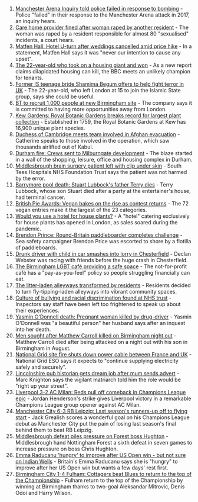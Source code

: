 1. [Manchester Arena Inquiry told police failed in response to bombing](https://www.bbc.co.uk/news/uk-england-manchester-58566067?at_medium=RSS&at_campaign=KARANGA) - Police "failed" in their response to the Manchester Arena attack in 2017, an inquiry hears.
2. [Care home provider fined after woman raped by another resident](https://www.bbc.co.uk/news/uk-england-nottinghamshire-58574630?at_medium=RSS&at_campaign=KARANGA) - The woman was raped by a resident responsible for almost 80 "sexualised" incidents, a court hears.
3. [Matfen Hall: Hotel U-turn after weddings cancelled amid price hike](https://www.bbc.co.uk/news/uk-england-tyne-58576020?at_medium=RSS&at_campaign=KARANGA) - In a statement, Matfen Hall says it was "never our intention to cause any upset".
4. [The 22-year-old who took on a housing giant and won](https://www.bbc.co.uk/news/uk-58572341?at_medium=RSS&at_campaign=KARANGA) - As a new report claims dilapidated housing can kill, the BBC meets an unlikely champion for tenants.
5. [Former IS teenage bride Shamima Begum offers to help fight terror in UK](https://www.bbc.co.uk/news/uk-58573501?at_medium=RSS&at_campaign=KARANGA) - The 22-year-old, who left London at 15 to join the Islamic State group, says she could be useful.
6. [BT to recruit 1,000 people at new Birmingham site](https://www.bbc.co.uk/news/uk-england-birmingham-58577129?at_medium=RSS&at_campaign=KARANGA) - The company says it is committed to having more opportunities away from London.
7. [Kew Gardens: Royal Botanic Gardens breaks record for largest plant collection](https://www.bbc.co.uk/news/uk-england-london-58559491?at_medium=RSS&at_campaign=KARANGA) - Established in 1759, the Royal Botanic Gardens at Kew has 16,900 unique plant species.
8. [Duchess of Cambridge meets team involved in Afghan evacuation](https://www.bbc.co.uk/news/uk-england-oxfordshire-58571293?at_medium=RSS&at_campaign=KARANGA) - Catherine speaks to those involved in the operation, which saw thousands airlifted out of Kabul.
9. [Durham fire: Crews sent to Milburngate development](https://www.bbc.co.uk/news/uk-england-tyne-58575440?at_medium=RSS&at_campaign=KARANGA) - The blaze started in a wall of the shopping, leisure, office and housing complex in Durham.
10. [Middlesbrough brain surgery patient left with clip under skin](https://www.bbc.co.uk/news/uk-england-tees-58576021?at_medium=RSS&at_campaign=KARANGA) - South Tees Hospitals NHS Foundation Trust says the patient was not harmed by the error.
11. [Barrymore pool death: Stuart Lubbock's father Terry dies](https://www.bbc.co.uk/news/uk-england-essex-58571515?at_medium=RSS&at_campaign=KARANGA) - Terry Lubbock, whose son Stuart died after a party at the entertainer's house, had terminal cancer.
12. [British Pie Awards: Vegan bakes on the rise as contest returns](https://www.bbc.co.uk/news/uk-england-leicestershire-58561106?at_medium=RSS&at_campaign=KARANGA) - The 72 vegan entries make it the largest of the 23 categories.
13. [Would you use a hotel for house plants?](https://www.bbc.co.uk/news/uk-england-london-58575510?at_medium=RSS&at_campaign=KARANGA) - A "hotel" catering exclusively for house plants has opened in London, as sales soared during the pandemic.
14. [Brendon Prince: Round-Britain paddleboarder completes challenge](https://www.bbc.co.uk/news/uk-england-devon-58572635?at_medium=RSS&at_campaign=KARANGA) - Sea safety campaigner Brendon Price was escorted to shore by a flotilla of paddleboards.
15. [Drunk driver with child in car smashes into lorry in Chesterfield](https://www.bbc.co.uk/news/uk-england-derbyshire-58571895?at_medium=RSS&at_campaign=KARANGA) - Declan Webster was racing with friends before the huge crash in Chesterfield.
16. [The Birmingham LGBT café providing a safe space](https://www.bbc.co.uk/news/uk-england-birmingham-58557971?at_medium=RSS&at_campaign=KARANGA) - The not-for-profit café has a "pay-as-you-feel" policy so people struggling financially can eat.
17. [The litter-laden alleyways transformed by residents](https://www.bbc.co.uk/news/uk-england-tees-58559600?at_medium=RSS&at_campaign=KARANGA) - Residents decided to turn fly-tipping-laden alleyways into vibrant community spaces.
18. [Culture of bullying and racial discrimination found at NHS trust](https://www.bbc.co.uk/news/uk-england-nottinghamshire-58560841?at_medium=RSS&at_campaign=KARANGA) - Inspectors say staff have been left too frightened to speak up about their experiences.
19. [Yasmin O'Donnell death: Pregnant woman killed by drug-driver](https://www.bbc.co.uk/news/uk-england-lincolnshire-58569190?at_medium=RSS&at_campaign=KARANGA) - Yasmin O'Donnell was "a beautiful person" her husband says after an inquest into her death.
20. [Men sought after Matthew Carroll killed on Birmingham night out](https://www.bbc.co.uk/news/uk-england-birmingham-58572241?at_medium=RSS&at_campaign=KARANGA) - Matthew Carroll died after being attacked on a night out with his son in Birmingham in August.
21. [National Grid site fire shuts down power cable between France and UK](https://www.bbc.co.uk/news/uk-england-kent-58570893?at_medium=RSS&at_campaign=KARANGA) - National Grid ESO says it expects to "continue supplying electricity safely and securely".
22. [Lincolnshire pub historian gets dream job after mum sends advert](https://www.bbc.co.uk/news/uk-england-lincolnshire-58571586?at_medium=RSS&at_campaign=KARANGA) - Marc Knighton says the vigilant matriarch told him the role would be "right up your street".
23. [Liverpool 3-2 AC Milan: Reds pull off comeback in Champions League epic](https://www.bbc.co.uk/sport/football/58561430?at_medium=RSS&at_campaign=KARANGA) - Jordan Henderson's strike gives Liverpool victory in a remarkable Champions League group opener against AC Milan.
24. [Manchester City 6-3 RB Leipzig: Last season's runners-up off to flying start](https://www.bbc.co.uk/sport/football/58562369?at_medium=RSS&at_campaign=KARANGA) - Jack Grealish scores a wonderful goal on his Champions League debut as Manchester City put the pain of losing last season's final behind them to beat RB Leipzig.
25. [Middlesbrough defeat piles pressure on Forest boss Hughton](https://www.bbc.co.uk/sport/football/58483585?at_medium=RSS&at_campaign=KARANGA) - Middlesbrough hand Nottingham Forest a sixth defeat in seven games to increase pressure on boss Chris Hughton.
26. [Emma Raducanu 'hungry' to improve after US Open win - but not sure on Indian Wells](https://www.bbc.co.uk/sport/tennis/58570037?at_medium=RSS&at_campaign=KARANGA) - Britain's Emma Raducanu says she is "hungry" to improve after her US Open win but wants a few days' rest first.
27. [Birmingham City 1-4 Fulham: Cottagers beat Blues to return to the top of the Championship](https://www.bbc.co.uk/sport/football/58483586?at_medium=RSS&at_campaign=KARANGA) - Fulham return to the top of the Championship by winning at Birmingham thanks to two-goal Aleksandar Mitrovic, Denis Odoi and Harry Wilson.
